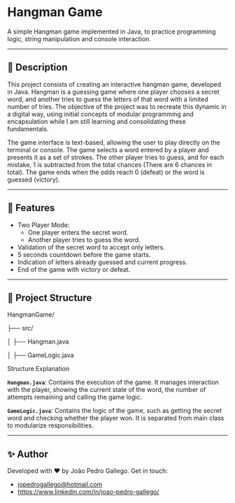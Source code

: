 # Hangman Game

A simple Hangman game implemented in Java, to practice programming logic, string manipulation 
and console interaction.

---

## 📝 **Description**
This project consists of creating an interactive hangman game, developed in Java. Hangman is a 
guessing game where one player chooses a secret word, and another tries to guess the letters of 
that word with a limited number of tries. The objective of the project was to recreate this dynamic 
in a digital way, using initial concepts of modular programming and encapsulation while I am still 
learning and consolidating these fundamentals.

The game interface is text-based, allowing the user to play directly on the terminal or console. 
The game selects a word entered by a player and presents it as a set of strokes. The other player 
tries to guess, and for each mistake, 1 is subtracted from the total chances (There are 6 chances in total). 
The game ends when the odds reach 0 (defeat) or the word is guessed (victory).

---

## 🚀 **Features**
- Two Player Mode:
    - One player enters the secret word.
    - Another player tries to guess the word.
- Validation of the secret word to accept only letters.
- 5 seconds countdown before the game starts.
- Indication of letters already guessed and current progress.
- End of the game with victory or defeat.

---

## 📂 **Project Structure**

HangmanGame/

├── src/

│   ├── Hangman.java           

│   ├── GameLogic.java


Structure Explanation

**`Hangman.java`**:
Contains the execution of the game. It manages interaction with the player, showing the current state 
of the word, the number of attempts remaining and calling the game logic.

**`GameLogic.java`**:
Contains the logic of the game, such as getting the secret word and checking whether the player won. 
It is separated from main class to modularize responsibilities.

---
## ✨ **Author**
Developed with ❤️ by João Pedro Gallego. Get in touch:
- jopedrogallego@hotmail.com
- https://www.linkedin.com/in/joao-pedro-gallego/